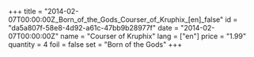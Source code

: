 +++
title = "2014-02-07T00:00:00Z_Born_of_the_Gods_Courser_of_Kruphix_[en]_false"
id = "da5a807f-58e8-4d92-a61c-47bb9b28977f"
date = "2014-02-07T00:00:00Z"
name = "Courser of Kruphix"
lang = ["en"]
price = "1.99"
quantity = 4
foil = false
set = "Born of the Gods"
+++
